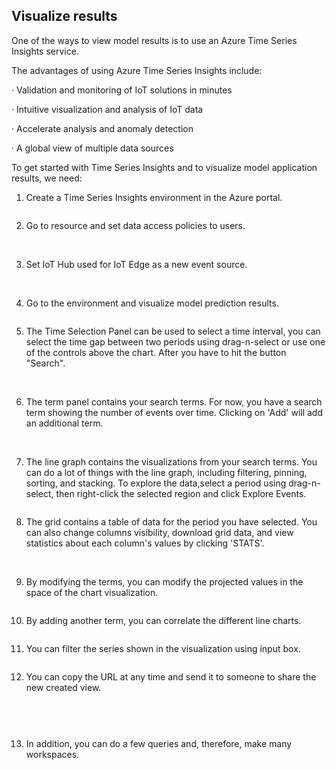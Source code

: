 ## Visualize results



One of the ways to view model results is to use an Azure Time Series Insights service.

The advantages of using Azure Time Series Insights include:

· Validation and monitoring of IoT solutions in minutes

· Intuitive visualization and analysis of IoT data

· Accelerate analysis and anomaly detection

· A global view of multiple data sources

 

To get started with Time Series Insights and to visualize model application results, we need:

1. Create a Time Series Insights environment in the Azure portal.

   <img src="../img/lab_10_0.png" alt="">

 

2. Go to resource and set data access policies to users.

   <img src="../img/lab_10_1.png" alt="">

   <img src="../img/lab_10_2.png" alt="">

 

3. Set IoT Hub used for IoT Edge as a new event source.

   <img src="../img/lab_10_3.png" alt="">

   <img src="../img/lab_10_4.png" alt="">

 

4. Go to the environment and visualize model prediction results.

   <img src="../img/lab_10_5.png" alt="">

 

5. The Time Selection Panel can be used to select a time interval, you can select the time gap between two periods using drag-n-select or use one of the controls above the chart. After you have to hit the button "Search". 

   <img src="../img/lab_10_6.png" alt="">

   <img src="../img/lab_10_7.png" alt="">

 

6. The term panel contains your search terms. For now, you have a search term showing the number of events over time. Clicking on 'Add' will add an additional term.

   <img src="../img/lab_10_8.png" alt="">

   <img src="../img/lab_10_9.png" alt="">

   <img src="../img/lab_10_10.png" alt="">

 

7. The line graph contains the visualizations from your search terms. You can do a lot of things with the line graph, including filtering, pinning, sorting, and stacking. To explore the data,select a period using drag-n-select, then right-click the selected region and click Explore Events.

   <img src="../img/lab_10_11.png" alt="">

 

8. The grid contains a table of data for the period you have selected. You can also change columns visibility, download grid data, and view statistics about each column's values by clicking 'STATS'.

   <img src="../img/lab_10_12.png" alt="">

   <img src="../img/lab_10_13.png" alt="">

 

9. By modifying the terms, you can modify the projected values in the space of the chart visualization.

   <img src="../img/lab_10_14.png" alt="">

 

10. By adding another term, you can correlate the different line charts.

    <img src="../img/lab_10_15.png" alt="">

 

11.  You can filter the series shown in the visualization using input box.

     <img src="../img/lab_10_16.png" alt="">

 

12. You can copy the URL at any time and send it to someone to share the new created view.

    <img src="../img/lab_10_17.png" alt="">

    <img src="../img/lab_10_18.png" alt="">

    <img src="../img/lab_10_19.png" alt="">

    <img src="../img/lab_10_20.png" alt=""><img src="../img/lab_10_21.png" alt="">

    <img src="../img/lab_10_22.png" alt="">

 

13. In addition, you can do a few queries and, therefore, make many workspaces.

    <img src="../img/lab_10_23.png" alt="">

    <img src="../img/lab_10_24.png" alt="">




